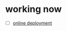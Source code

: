 # working now 
- [ ] [online deployment](https://www.notion.so/lysander086/3c551ba76ee74550b5fe9dc2ee7ea547?pvs=4#cf248c66c77c4ac78280861181cc435d)